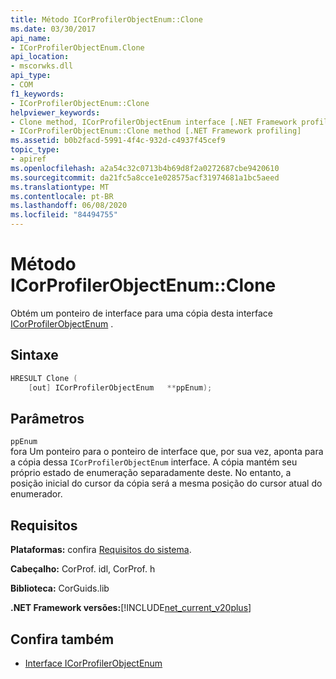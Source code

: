 ```yaml
---
title: Método ICorProfilerObjectEnum::Clone
ms.date: 03/30/2017
api_name:
- ICorProfilerObjectEnum.Clone
api_location:
- mscorwks.dll
api_type:
- COM
f1_keywords:
- ICorProfilerObjectEnum::Clone
helpviewer_keywords:
- Clone method, ICorProfilerObjectEnum interface [.NET Framework profiling]
- ICorProfilerObjectEnum::Clone method [.NET Framework profiling]
ms.assetid: b0b2facd-5991-4f4c-932d-c4937f45cef9
topic_type:
- apiref
ms.openlocfilehash: a2a54c32c0713b4b69d8f2a0272687cbe9420610
ms.sourcegitcommit: da21fc5a8cce1e028575acf31974681a1bc5aeed
ms.translationtype: MT
ms.contentlocale: pt-BR
ms.lasthandoff: 06/08/2020
ms.locfileid: "84494755"
---
```

# <a name="icorprofilerobjectenumclone-method"></a>Método ICorProfilerObjectEnum::Clone
Obtém um ponteiro de interface para uma cópia desta interface [ICorProfilerObjectEnum](icorprofilerobjectenum-interface.md) .  
  
## <a name="syntax"></a>Sintaxe  
  
```cpp  
HRESULT Clone (  
    [out] ICorProfilerObjectEnum   **ppEnum);  
```  
  
## <a name="parameters"></a>Parâmetros  
 `ppEnum`  
 fora Um ponteiro para o ponteiro de interface que, por sua vez, aponta para a cópia dessa `ICorProfilerObjectEnum` interface. A cópia mantém seu próprio estado de enumeração separadamente deste. No entanto, a posição inicial do cursor da cópia será a mesma posição do cursor atual do enumerador.  
  
## <a name="requirements"></a>Requisitos  
 **Plataformas:** confira [Requisitos do sistema](../../get-started/system-requirements.md).  
  
 **Cabeçalho:** CorProf. idl, CorProf. h  
  
 **Biblioteca:** CorGuids.lib  
  
 **.NET Framework versões:**[!INCLUDE[net_current_v20plus](../../../../includes/net-current-v20plus-md.md)]  
  
## <a name="see-also"></a>Confira também

- [Interface ICorProfilerObjectEnum](icorprofilerobjectenum-interface.md)
